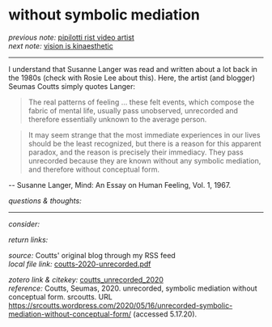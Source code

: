 # without symbolic mediation

_previous note:_  [pipilotti rist video artist](x-devonthink-item://79E673BE-28E7-43CF-B600-FA67317D48FA)     
_next note:_  [vision is kinaesthetic](x-devonthink-item://2963AD4C-00FB-4D3A-83DF-10D00D3EDAC6)

---

I understand that Susanne Langer was read and written about a lot back in the 1980s (check with Rosie Lee about this). Here, the artist (and blogger) Seumas Coutts simply quotes Langer:

>The real patterns of feeling … these felt events, which compose the fabric of mental life, usually pass unobserved, unrecorded and therefore essentially unknown to the average person.

>It may seem strange that the most immediate experiences in our lives should be the least recognized, but there is a reason for this apparent paradox, and the reason is precisely their immediacy. They pass unrecorded because they are known without any symbolic mediation, and therefore without conceptual form.

-- Susanne Langer, Mind: An Essay on Human Feeling, Vol. 1, 1967.



_questions & thoughts:_



--- 

_consider:_ 




_return links:_ 

_source:_ Coutts' original blog through my RSS feed      
_local file link:_ [coutts-2020-unrecorded.pdf](hook://file/ko6LLcAcP?p=c2tlbGxpcy9Eb3dubG9hZHM=&n=coutts-2020-unrecorded.pdf)

_zotero link & citekey:_ [coutts_unrecorded_2020](zotero://select/items/1_M45RELBB)  
_reference:_ Coutts, Seumas, 2020. unrecorded, symbolic mediation without conceptual form. srcoutts. URL <https://srcoutts.wordpress.com/2020/05/16/unrecorded-symbolic-mediation-without-conceptual-form/> (accessed 5.17.20).


